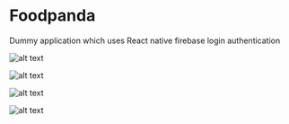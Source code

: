 # Foodpanda
Dummy application which uses React native firebase login authentication

![alt text](https://github.com/mukesh525/Foodpanda/blob/master/screenshot/Simulator%20Screen%20Shot%2013-Jul-2017%2C%2010.34.09%20PM.png)

![alt text](https://github.com/mukesh525/Foodpanda/blob/master/screenshot/Simulator%20Screen%20Shot%2014-Jul-2017%2C%206.21.17%20PM.png)

![alt text](https://github.com/mukesh525/Foodpanda/blob/master/screenshot/Simulator%20Screen%20Shot%2014-Jul-2017%2C%206.21.17%20PM.png)

![alt text](https://github.com/mukesh525/Foodpanda/blob/master/screenshot/Simulator%20Screen%20Shot%2015-Jul-2017%2C%2011.13.37%20PM.png)

